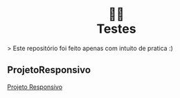 <h1 align="center">
👨‍💻<br>Testes
</h1>
> Este repositório foi feito apenas com intuito de pratica :)

## ProjetoResponsivo

<a href="https://jhon-victor-ramos.github.io/Testes/ProjetoResponsivo/index.html" target="_blank">Projeto Responsivo</a>